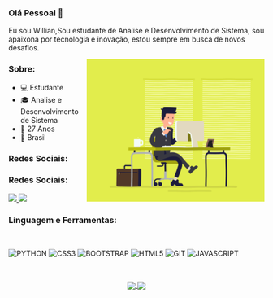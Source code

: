 ### Olá Pessoal 👋

Eu sou Willian,Sou estudante de Analise e Desenvolvimento de Sistema, sou apaixona por tecnologia e inovação, estou sempre em busca de novos desafios.

<img align="right" alt="GIF" src="Documentos/Prints/escritorio.gif" width="350" height="280" />


### Sobre:

- 💻 Estudante
- 🎓 Analise e Desenvolvimento de Sistema
- 🎉 27 Anos
- 📌 Brasil

### Redes Sociais:

### Redes Sociais:


  <a href="https://www.linkedin.com/in/jacksonhmt" alt="Linkedin">
    <img src="https://img.shields.io/badge/LinkedIn-0077B5?style=for-the-badge&logo=linkedin&logoColor=white" />
  </a>
  
  <a href="https://www.instagram.com/jacksonhmt/" alt="Instagram">
    <img src="https://img.shields.io/badge/Instagram-E4405F?style=for-the-badge&logo=instagram&logoColor=white"/>
  </a>

</br>

### Linguagem e Ferramentas:

</br>

![PYTHON](https://img.shields.io/badge/Python-3776AB?style=for-the-badge&logo=python&logoColor=white)&nbsp;![CSS3](https://img.shields.io/badge/CSS3-1572B6?style=for-the-badge&logo=css3&logoColor=white)&nbsp;![BOOTSTRAP](https://img.shields.io/badge/Bootstrap-563D7C?style=for-the-badge&logo=bootstrap&logoColor=white)&nbsp;![HTML5](https://img.shields.io/badge/HTML5-E34F26?style=for-the-badge&logo=html5&logoColor=white)&nbsp;![GIT](https://img.shields.io/badge/Git-F05032?style=for-the-badge&logo=git&logoColor=white)&nbsp;![JAVASCRIPT](https://img.shields.io/badge/JavaScript-F7DF1E?style=for-the-badge&logo=javascript&logoColor=black)&nbsp;

</br>

<p align="center">
   <a href="https://github.com/jacksonhmteixeira?tab=repositories">
    <img
      align="center"
      height="165"
      src="https://github-readme-stats.vercel.app/api/top-langs/?username=jacksonhmteixeira&langs_count=8&layout=compact&theme=dracula"
    />
  </a>
  
  <a href="https://github.com/jacksonhmteixeira?tab=repositories">
    <img
      align="center"
      height="165"
      src="https://github-readme-stats.vercel.app/api?username=jacksonhmteixeira&count_private=true&show_icons=true&custom_title=Github%20Status&hide=issues&theme=dracula"
    />
  </a>




</p>
